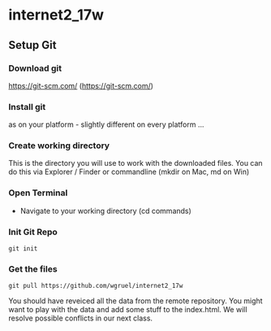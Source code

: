 # internet2_17w

## Setup Git

### Download git
https://git-scm.com/ (https://git-scm.com/)

### Install git 
as on your platform - slightly different on every platform ...

### Create working directory 
This is the directory you will use to work with the downloaded files. You can do this via Explorer / Finder or commandline (mkdir on Mac, md on Win)

### Open Terminal
- Navigate to your working directory (cd commands)

### Init Git Repo
`git init`

### Get the files
`git pull https://github.com/wgruel/internet2_17w`

You should have reveiced all the data from the remote repository. 
You might want to play with the data and add some stuff to the index.html. We will resolve possible conflicts in our next class.
